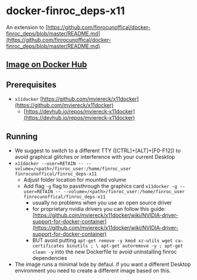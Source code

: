 # docker-finroc_deps-x11
An extension to [https://github.com/finrocunoffical/docker-finroc_deps/blob/master/README.md](https://github.com/finrocunoffical/docker-finroc_deps/blob/master/README.md)

## [Image on Docker Hub](https://hub.docker.com/repository/docker/finrocunofficial/finroc_deps-x11)

## Prerequisites
- `x11docker` [https://github.com/mviereck/x11docker](https://github.com/mviereck/x11docker)
  - [https://devhub.io/repos/mviereck-x11docker](https://devhub.io/repos/mviereck-x11docker)


## Running
- We suggest to switch to a different TTY ([CTRL]+[ALT]+[F0-F12]) to avoid graphical glitches or interference with your current Desktop
- `x11docker --user=RETAIN -- --volume=/<path>/finroc_user:/home/finroc_user finrocunoffical/finroc_deps-x11`
  - Adjust folder location for mounted volume
  - Add flag `-g` flag to passthrough the graphics card `x11docker -g --user=RETAIN -- --volume=/<path>/finroc_user:/home/finroc_user finrocunoffical/finroc_deps-x11`
    - usually no problems when you use an open source driver
    - for proprietary nvidia drivers you can follow this guide: [https://github.com/mviereck/x11docker/wiki/NVIDIA-driver-support-for-docker-container](https://github.com/mviereck/x11docker/wiki/NVIDIA-driver-support-for-docker-container)
    - BUT avoid putting `apt-get remove -y kmod xz-utils wget ca-certificates binutils ; \
    apt-get autoremove -y ; apt-get clean -y` into the new Dockerfile to avoid uninstalling finroc dependencies
- The image runs a minimal lxde by defaul. if you want a different Desktop environment you need to create a different image based on this.

